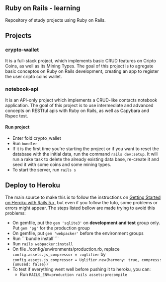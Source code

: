 ## Ruby on Rails - learning
Repository of study projects using Ruby on Rails.

## Projects
### crypto-wallet
It is a full-stack project, which implements basic CRUD features on Cripto Coins, as well as its Mining Types. The goal of this project is to agregate basic conceptos on Ruby on Rails development, creating an app to register the user cripto coins wallet. 

### notebook-api
It is an API-only project which implements a CRUD-like contacts notebook application. The goal of this project is to use intermediate and advanced concepts on RESTful apis with Ruby on Rails, as well as Capybara and Rspec test.

#### Run project
- Enter fold crypto_wallet
- Run ```bundler```
- If it is the first time you're starting the project or if you want to reset the database with the initial data, run the command ```rails dev:setup```. It will run a rake task to delete the already existing data base, re-create it and seed it with some coins and some mining types. 
- To start the server, run ```rails s```

## Deploy to Heroku
The main source to make this is to follow the instructions on [Getting Started on Heroku with Rails 5.x](https://devcenter.heroku.com/articles/getting-started-with-rails5), but even if you follow the tuto, some problems or errors might appear. The steps listed bellow are made trying to avoid this problems:

- On gemfile, put the ```gem 'sqlite3'``` on __development and test__ group only. Put ```gem 'pg'``` for the production group
- On gemfile, put ```gem 'webpacker'``` before the environment groups
- Run ```bundle install````
- Run ```rails webpacker:install```
- On file ./config/environments/production.rb, replace ```config.assets.js_compressor = :uglifier``` by ```config.assets.js_compressor = Uglifier.new(harmony: true, compress: {unused: false})```
- To test if everything went well before pushing it to heroku, you can:
    - Run ```RAILS_ENV=production rails assets:precompile```
